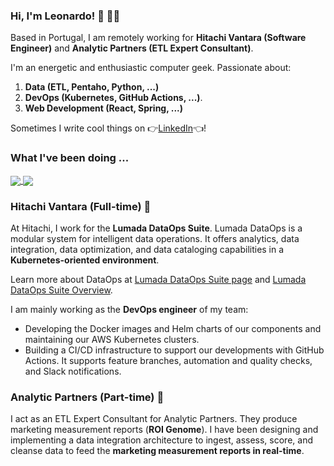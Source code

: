 ### Hi, I'm Leonardo! 👋 👨‍💻

Based in Portugal, I am remotely working for **Hitachi Vantara (Software Engineer)** and **Analytic Partners (ETL Expert Consultant)**. 

I'm an energetic and enthusiastic computer geek. Passionate about: 
  1. **Data (ETL, Pentaho, Python, ...)**
  2. **DevOps (Kubernetes, GitHub Actions, ...)**.
  3. **Web Development (React, Spring, ...)**

Sometimes I write cool things on 👉[LinkedIn](https://www.linkedin.com/in/leo-coelho/)👈!

### What I've been doing ...

<a href="https://github.com/hv-leo">
  <img align="center" src="https://github-readme-stats.vercel.app/api/top-langs/?username=hv-leo&custom_title=Top 3 Most Used Languages&theme=radical&hide=Smarty,HTML" />
</a>
<a href="https://github.com/hv-leo">
  <img align="center" src="https://github-readme-stats.vercel.app/api?username=hv-leo&show_icons=true&custom_title=GitHub Stats&line_height=27&theme=radical" />
</a>

### Hitachi Vantara (Full-time) 💼

At Hitachi, I work for the **Lumada DataOps Suite**. Lumada DataOps is a modular system for intelligent data operations. It offers analytics, data integration, data optimization, and data cataloging capabilities in a **Kubernetes-oriented environment**. 

Learn more about DataOps at [Lumada DataOps Suite page](https://www.hitachivantara.com/en-us/products/data-management-analytics/lumada-dataops-suite.html) and [Lumada DataOps Suite Overview](https://www.hitachivantara.com/en-us/pdfd/brochure/lumada-dataops-suite-overview.pdf).   

I am mainly working as the **DevOps engineer** of my team:
  * Developing the Docker images and Helm charts of our components and maintaining our AWS Kubernetes clusters.
  * Building a CI/CD infrastructure to support our developments with GitHub Actions. It supports feature branches, automation and quality checks, and Slack notifications.

### Analytic Partners (Part-time) 💼

I act as an ETL Expert Consultant for Analytic Partners. They produce marketing measurement reports (**ROI Genome**). I have been designing and implementing a data integration architecture to ingest, assess, score, and cleanse data to feed the **marketing measurement reports in real-time**.
